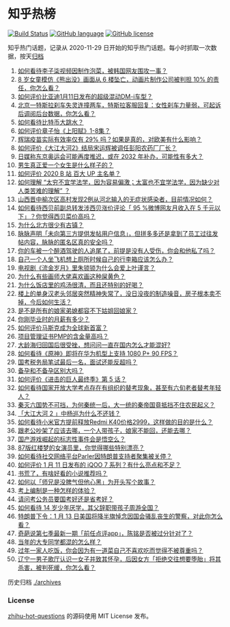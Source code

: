 # 知乎热榜
[![Build Status](https://github.com/ToWeLong/zhihu-hot-questions/workflows/CI/badge.svg)](https://github.com/ToWeLong/zhihu-hot-questions/actions)
[![GitHub language](https://img.shields.io/badge/language-golang-orange.svg)](https://golang.org/)
[![GitHub license](https://img.shields.io/github/license/ToWeLong/zhihu-hot-questions)](https://github.com/ToWeLong/zhihu-hot-questions/blob/main/LICENSE)

知乎热门话题，记录从 2020-11-29 日开始的知乎热门话题。每小时抓取一次数据，按天[归档](./archives)

<!-- BEGIN -->

1. [如何看待李子柒视频因制作泡菜，被韩国网友围攻一事？](https://www.zhihu.com/question/438673845)
1. [8 岁女童模仿《熊出没》画面从 6 楼坠亡，动画片制作公司被判担 10% 的责任，你怎么看？](https://www.zhihu.com/question/438904512)
1. [如何评价比亚迪1月11日发布的超级混动DM-i车型？](https://www.zhihu.com/question/438927337)
1. [北京一特斯拉刹车失灵连撞两车，特斯拉客服回复：女性刹车力量弱，可起诉后调阅后台数据，你怎么看？](https://www.zhihu.com/question/438846238)
1. [如何看待比特币大跳水？](https://www.zhihu.com/question/438862588)
1. [如何评价章子怡《上阳赋》1-8集？](https://www.zhihu.com/question/438746700)
1. [辉瑞疫苗实际有效率仅有 29% 吗？如果是真的，对欧美有什么影响？](https://www.zhihu.com/question/438956916)
1. [如何评价《大江大河2》结局宋运辉被调任彭阳农药厂厂长？](https://www.zhihu.com/question/438830980)
1. [日媒称东京奥运会可能再度推迟，或在 2032 年补办，可能性有多大？](https://www.zhihu.com/question/438831764)
1. [男生真正爱一个女生是什么样子的？](https://www.zhihu.com/question/322783932)
1. [如何评价 2020 B 站 百大 UP 主名单？](https://www.zhihu.com/question/438840235)
1. [如何理解 “太穷不宜学法学，因为容易偏激；太富也不宜学法学，因为缺少对人类苦难的理解” ？](https://www.zhihu.com/question/438753527)
1. [山西晋中榆次区高村发现2例从河北输入的无症状感染者，目前情况如何？](https://www.zhihu.com/question/438946031)
1. [如何看待西贝前副总转发涉西贝涨价评论「 95 %微博网友月收入在 5 千元以下」？你觉得西贝菜价高吗？](https://www.zhihu.com/question/438761080)
1. [为什么北方很少有古镇？](https://www.zhihu.com/question/22653741)
1. [脉脉声明「未向第三方提供发帖用户信息」，但拼多多还是拿到了员工过往发帖内容，脉脉的匿名区真的安全吗？](https://www.zhihu.com/question/438803034)
1. [你的车被一个醉酒驾驶的人追尾了，前提是没有人受伤，你会和他私了吗？](https://www.zhihu.com/question/318040670)
1. [自己一个人坐飞机想上厕所时候自己的行李箱应该怎么办？](https://www.zhihu.com/question/438079538)
1. [电视剧《流金岁月》里朱锁锁为什么会爱上叶谨言？](https://www.zhihu.com/question/438609782)
1. [为什么有些画师大佬喜欢画这种屎黄色？](https://www.zhihu.com/question/437841976)
1. [为什么饭店里的鸡汤很清，而且还特别的好喝？](https://www.zhihu.com/question/437783371)
1. [楼上的单身汉老头邻居突然精神失常了，没日没夜的制造噪音，房子根本卖不掉，今后如何生活？](https://www.zhihu.com/question/437626859)
1. [是不是所有的娘家弟媳都容不下姑姐回娘家？](https://www.zhihu.com/question/377882995)
1. [你刚毕业时的月薪有多少？](https://www.zhihu.com/question/376954099)
1. [如何评价马斯克成为全球新首富？](https://www.zhihu.com/question/438373056)
1. [项目管理证书PMP的含金量高吗？](https://www.zhihu.com/question/331423016)
1. [大龄海归回国后很受挫，想问问一直在国内怎么才能混好?](https://www.zhihu.com/question/393833585)
1. [如何看待《原神》即将在华为机型上支持 1080 P+ 90 FPS？](https://www.zhihu.com/question/438825351)
1. [国考税务局笔试最后一名，面试还能反超吗？](https://www.zhihu.com/question/373974791)
1. [备孕和不备孕区别大吗？](https://www.zhihu.com/question/438113905)
1. [如何评价《进击的巨人最终季》第 5 话？](https://www.zhihu.com/question/438805426)
1. [如何看待国家开放大学考点存在有组织的替考现象，甚至有六旬老者替考年轻人？](https://www.zhihu.com/question/438858801)
1. [秦灭六国势不可挡，为何秦统一后，大一统的秦帝国竟抵挡不住农民起义？](https://www.zhihu.com/question/435723669)
1. [「大江大河 2 」中杨巡为什么不还钱？](https://www.zhihu.com/question/438530540)
1. [如何看待小米官方提前释放Redmi K40价格2999，这样做的目的是什么？](https://www.zhihu.com/question/438866525)
1. [跟老公吵架了应该去哪，一个人带孩子，娘家不能回，还能去哪？](https://www.zhihu.com/question/438269600)
1. [国产游戏崛起的标志性事件会是悟空么？](https://www.zhihu.com/question/434889745)
1. [87版红楼梦的女演员里，你觉得哪些特别漂亮？](https://www.zhihu.com/question/276032866)
1. [如何看待社交网络平台Parler因特朗普支持者聚集被关停？](https://www.zhihu.com/question/438975284)
1. [如何评价 1 月 11 日发布的 iQOO 7 系列？有什么亮点和不足？](https://www.zhihu.com/question/438844336)
1. [书荒了，有啥好看的小说推荐吗？](https://www.zhihu.com/question/376581934)
1. [如何以「师兄是没脾气但他心黑」为开头写个故事？](https://www.zhihu.com/question/432685780)
1. [考上编制是一种怎样的体验？](https://www.zhihu.com/question/64229374)
1. [请问考公务员要国考好还是省考好？](https://www.zhihu.com/question/292113644)
1. [如何看待 14 岁少年厌学，其父辞职带孩子周游全国？](https://www.zhihu.com/question/438885254)
1. [特朗普下令：1 月 13 日美国将降半旗悼念因国会骚乱丧生的警察，对此你怎么看？](https://www.zhihu.com/question/438843781)
1. [奇葩说第七季最新一期「前任点评app」，陈铭是否被过分针对了？](https://www.zhihu.com/question/438713865)
1. [当年的大专同学都混的怎么样？](https://www.zhihu.com/question/394144563)
1. [过年一家人吃饭，你会因为有一道菜自己不喜欢吃而觉得不被尊重吗？](https://www.zhihu.com/question/437971490)
1. [辽宁一男子歌厅认识一女子并致其怀孕，后因女方「拒绝交往想要堕胎」将其杀害，被判死缓，你怎么看？](https://www.zhihu.com/question/438875218)

<!-- END -->

历史归档 [./archives](./archives)


### License
[zhihu-hot-questions](https://github.com/towelong/zhihu-hot-questions) 的源码使用 MIT License 发布。